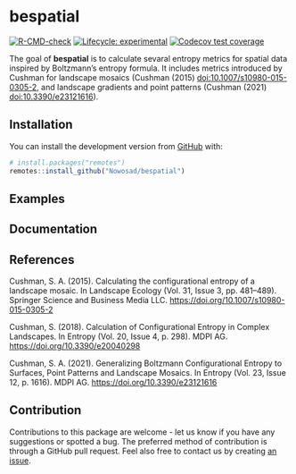 
<!-- README.md is generated from README.Rmd. Please edit that file -->

# bespatial

<!-- badges: start -->
[![R-CMD-check](https://github.com/Nowosad/bespatial/workflows/R-CMD-check/badge.svg)](https://github.com/Nowosad/bespatial/actions)
[![Lifecycle:
experimental](https://img.shields.io/badge/lifecycle-experimental-orange.svg)](https://lifecycle.r-lib.org/articles/stages.html#experimental)
[![Codecov test
coverage](https://codecov.io/gh/Nowosad/bespatial/branch/master/graph/badge.svg)](https://codecov.io/gh/Nowosad/bespatial?branch=master)
<!-- badges: end -->

The goal of **bespatial** is to calculate sevaral entropy metrics for
spatial data inspired by Boltzmann’s entropy formula. It includes
metrics introduced by Cushman for landscape mosaics (Cushman (2015)
<doi:10.1007/s10980-015-0305-2>, and landscape gradients and point
patterns (Cushman (2021) <doi:10.3390/e23121616>).

## Installation

<!-- You can install the released version of bespatial from [CRAN](https://CRAN.R-project.org) with: -->
<!-- ``` r -->
<!-- install.packages("bespatial") -->
<!-- ``` -->

You can install the development version from
[GitHub](https://github.com/) with:

``` r
# install.packages("remotes")
remotes::install_github("Nowosad/bespatial")
```

## Examples

## Documentation

## References

Cushman, S. A. (2015). Calculating the configurational entropy of a
landscape mosaic. In Landscape Ecology (Vol. 31, Issue 3, pp. 481–489).
Springer Science and Business Media LLC.
<https://doi.org/10.1007/s10980-015-0305-2>

Cushman, S. (2018). Calculation of Configurational Entropy in Complex
Landscapes. In Entropy (Vol. 20, Issue 4, p. 298). MDPI AG.
<https://doi.org/10.3390/e20040298>

Cushman, S. A. (2021). Generalizing Boltzmann Configurational Entropy to
Surfaces, Point Patterns and Landscape Mosaics. In Entropy (Vol. 23,
Issue 12, p. 1616). MDPI AG. <https://doi.org/10.3390/e23121616>

## Contribution

Contributions to this package are welcome - let us know if you have any
suggestions or spotted a bug. The preferred method of contribution is
through a GitHub pull request. Feel also free to contact us by creating
[an issue](https://github.com/nowosad/bespatial/issues).
